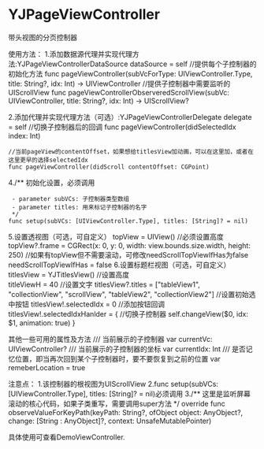 # YJPageViewController
带头视图的分页控制器

使用方法：
1.添加数据源代理并实现代理方法:YJPageViewControllerDataSource
    dataSource = self
    //提供每个子控制器的初始化方法
    func pageViewController(subVcForType: UIViewController.Type, title: String?, idx: Int) -> UIViewController
    //提供子控制器中需要监听的UIScrollView
    func pageViewControllerObserveredScrollView(subVc: UIViewController, title: String?, idx: Int) -> UIScrollView?
    
2.添加代理并实现代理方法（可选）:YJPageViewControllerDelegate
    delegate = self
    //切换子控制器后的回调
    func pageViewController(didSelectedIdx index: Int)
    
    //当前pageView的contentOffset，如果想给titlesView加动画，可以在这里加，或者在这里更早的选择selectedIdx
    func pageViewController(didScroll contentOffset: CGPoint)
4./**
     初始化设置，必须调用
     
     - parameter subVCs: 子控制器类型数组
     - parameter titles: 用来标记子控制器的名字
     */
    func setup(subVCs: [UIViewController.Type], titles: [String]? = nil)
5.设置透视图（可选，可自定义）
    topView = UIView()
    //必须设置高度
    topView?.frame = CGRect(x: 0, y: 0, width: view.bounds.size.width, height: 250)
    //如果有topView但不需要滚动，可修改needScrollTopViewIfHas为false
    needScrollTopViewIfHas = false
6.设置标题栏视图（可选，可自定义）
    titlesView = YJTitlesView()
    //设置高度    
    titleViewH = 40
    //设置文字
    titlesView?.titles = ["tableView1", "collectionView", "scrollView", "tableView2", "collectionView2"]
    //设置初始选中按钮
    titlesView!.selectedIdx = 0
    //添加按钮回调
    titlesView!.selectedIdxHanlder = {
        //切换子控制器
        self.changeView($0, idx: $1, animation: true)
    }
    

其他一些可用的属性及方法
    /// 当前展示的子控制器
    var currentVc: UIViewController?
    /// 当前展示的子控制器的坐标
    var currentIdx: Int
    /// 是否记忆位置，即当再次回到某个子控制器时，要不要恢复到之前的位置
    var remeberLocation = true
    
注意点：
    1.该控制器的根视图为UIScrollView
    2.func setup(subVCs: [UIViewController.Type], titles: [String]? = nil)必须调用
    3./**
     这里是监听屏幕滚动的核心代码，如果子类重写，需要调用super方法
     */
    override func observeValueForKeyPath(keyPath: String?, ofObject object: AnyObject?, change: [String : AnyObject]?, context: UnsafeMutablePointer<Void>)
    
具体使用可查看DemoViewController.
